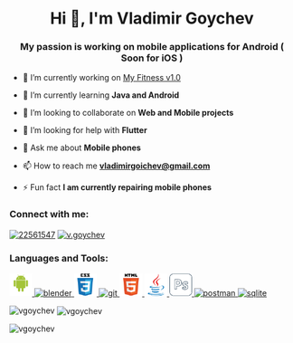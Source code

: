 <h1 align="center">Hi 👋, I'm Vladimir Goychev</h1>
<h3 align="center">My passion is working on mobile applications for Android ( Soon for iOS )</h3>



- 🔭 I’m currently working on [My Fitness v1.0](https://github.com/VGoychev/My-Fitness-v1.0)

- 🌱 I’m currently learning **Java and Android**

- 👯 I’m looking to collaborate on **Web and Mobile projects**

- 🤝 I’m looking for help with **Flutter**

- 💬 Ask me about **Mobile phones**

- 📫 How to reach me **vladimirgoichev@gmail.com**

- ⚡ Fun fact **I am currently repairing mobile phones**

<h3 align="left">Connect with me:</h3>
<p align="left">
<a href="https://stackoverflow.com/users/22561547" target="blank"><img align="center" src="https://raw.githubusercontent.com/rahuldkjain/github-profile-readme-generator/master/src/images/icons/Social/stack-overflow.svg" alt="22561547" height="30" width="40" /></a>
<a href="https://instagram.com/v.goychev" target="blank"><img align="center" src="https://raw.githubusercontent.com/rahuldkjain/github-profile-readme-generator/master/src/images/icons/Social/instagram.svg" alt="v.goychev" height="30" width="40" /></a>
</p>

<h3 align="left">Languages and Tools:</h3>
<p align="left"> <a href="https://developer.android.com" target="_blank" rel="noreferrer"> <img src="https://raw.githubusercontent.com/devicons/devicon/master/icons/android/android-original-wordmark.svg" alt="android" width="40" height="40"/> </a> <a href="https://www.blender.org/" target="_blank" rel="noreferrer"> <img src="https://download.blender.org/branding/community/blender_community_badge_white.svg" alt="blender" width="40" height="40"/> </a> <a href="https://www.w3schools.com/css/" target="_blank" rel="noreferrer"> <img src="https://raw.githubusercontent.com/devicons/devicon/master/icons/css3/css3-original-wordmark.svg" alt="css3" width="40" height="40"/> </a> <a href="https://git-scm.com/" target="_blank" rel="noreferrer"> <img src="https://www.vectorlogo.zone/logos/git-scm/git-scm-icon.svg" alt="git" width="40" height="40"/> </a> <a href="https://www.w3.org/html/" target="_blank" rel="noreferrer"> <img src="https://raw.githubusercontent.com/devicons/devicon/master/icons/html5/html5-original-wordmark.svg" alt="html5" width="40" height="40"/> </a> <a href="https://www.java.com" target="_blank" rel="noreferrer"> <img src="https://raw.githubusercontent.com/devicons/devicon/master/icons/java/java-original.svg" alt="java" width="40" height="40"/> </a> <a href="https://www.photoshop.com/en" target="_blank" rel="noreferrer"> <img src="https://raw.githubusercontent.com/devicons/devicon/master/icons/photoshop/photoshop-line.svg" alt="photoshop" width="40" height="40"/> </a> <a href="https://postman.com" target="_blank" rel="noreferrer"> <img src="https://www.vectorlogo.zone/logos/getpostman/getpostman-icon.svg" alt="postman" width="40" height="40"/> </a> <a href="https://www.sqlite.org/" target="_blank" rel="noreferrer"> <img src="https://www.vectorlogo.zone/logos/sqlite/sqlite-icon.svg" alt="sqlite" width="40" height="40"/> </a> </p>

<p><img align="left" src="https://github-readme-stats.vercel.app/api/top-langs?username=vgoychev&show_icons=true&locale=en&layout=compact" alt="vgoychev" /></p>

<p>&nbsp;<img align="center" src="https://github-readme-stats.vercel.app/api?username=vgoychev&show_icons=true&locale=en" alt="vgoychev" /></p>

<p align="left"> <img src="https://komarev.com/ghpvc/?username=vgoychev&label=Profile%20views&color=0e75b6&style=flat" alt="vgoychev" /> </p>

